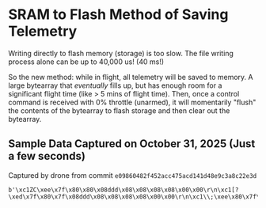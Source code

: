 # SRAM to Flash Method of Saving Telemetry
Writing directly to flash memory (storage) is too slow. The file writing process alone can be up to 40,000 us! (40 ms!)

So the new method: while in flight, all telemetry will be saved to memory. A large bytearray that *eventually* fills up, but has enough room for a significant flight time (like > 5 mins of flight time). Then, once a control command is received with 0% throttle (unarmed), it will momentarily "flush" the contents of the bytearray to flash storage and then clear out the bytearray.

## Sample Data Captured on October 31, 2025 (Just a few seconds)
Captured by drone from commit `e09860482f452acc475acd141d48e9c3a8c22e3d`

```
b'\xc1ZC\xee\x7f\x80\x80\x08ddd\x08\x08\x08\x08\x00\x00\r\n\xc1[?\xed\x7f\x80\x7f\x08ddd\x08\x08\x08\x08\x00\x00\r\n\xc1\\;\xee\x80\x7f\x7f\x08ddd\x08\x08\x08\x08\x00\x00\r\n\xc1]7\xed\x7f\x7f\x80\x08ddd\x08\x08\x08\x08\x00\x00\r\n\xc1^3\xed\x7f\x80\x80\x08ddd\x08\x08\x08\x08\x00\x00\r\n\xc1_/\xee\x80\x80\x80\x08ddd\x08\x08\x08\x08\x00\x00\r\n\xc1`+\xed\x7f\x7f\x7f\x08ddd\x08\x08\x08\x08\x00\x00\r\n\xc1a&\xee\x80\x80\x80\x08ddd\x08\x08\x08\x08\x00\x00\r\n\xc1b#\xed\x7f\x80\x7f\x08ddd\x08\x08\x08\x08\x00\x00\r\n\xc1c\x1e\xee\x80\x80\x80\x08ddd\x08\x08\x08\x08\x00\x00\r\n\xc1d\x1a\xed\x7f\x80\x80\x08ddd\x08\x08\x08\x08\x00\x00\r\n\xc1e\x16\xee\x7f\x80\x7f\x08ddd\x08\x08\x08\x08\x00\x00\r\n\xc1f\x12\xee\x80\x80\x7f\x08ddd\x08\x08\x08\x08\x00\x00\r\n\xc1g\x0e\xee\x7f\x7f\x80\x08ddd\x08\x08\x08\x08\x00\x00\r\n\xc1h\n\xee\x7f\x80\x7f\x08ddd\x08\x08\x08\x08\x00\x00\r\n\xc1i\x06\xed\x7f\x80\x7f\x08ddd\x08\x08\x08\x08\x00\x00\r\n\xc1j\x02\xed\x80\x7f\x80\x08ddd\x08\x08\x08\x08\x00\x00\r\n\xc1j\xfe\xee\x7f\x80\x80\x08ddd\x08\x08\x08\x08\x00\x00\r\n\xc1k\xfb\xee\x7f\x7f\x7f\x08ddd\x08\x08\x08\x08\x00\x00\r\n\xc1l\xf6\xee\x7f\x7f\x7f\x08ddd\x08\x08\x08\x08\x00\x00\r\n\xc1m\xf2\xee\x7f\x80\x7f\x08ddd\x08\x08\x08\x08\x00\x00\r\n\xc1n\xee\xee\x7f\x80\x80\x08ddd\x08\x08\x08\x08\x00\x00\r\n\xc1o\xea\xee\x7f\x80\x80\x08ddd\x08\x08\x08\x08\x00\x00\r\n\xc1p\xe7\xee\x80\x7f\x80\x08ddd\x08\x08\x08\x08\x00\x00\r\n\xc1q\xe3\xee\x80\x80\x80\x08ddd\x08\x08\x08\x08\x00\x00\r\n\xc1r\xe0\xee\x7f\x80\x80\x08ddd\x08\x08\x08\x08\x00\x00\r\n\xc1s\xdb\xee\x7f\x80\x7f\x08ddd\x08\x08\x08\x08\x00\x00\r\n\xc1t\xd7\xee\x7f\x7f\x80\x08ddd\x08\x08\x08\x08\x00\x00\r\n\xc1u\xd3\xee\x7f\x80\x80\x08ddd\x08\x08\x08\x08\x00\x00\r\n\xc1v\xcf\xee\x7f\x80\x7f\x08ddd\x08\x08\x08\x08\x00\x00\r\n\xc1w\xcb\xee\x7f\x80\x7f\x08ddd\x08\x08\x08\x08\x00\x00\r\n\xc1x\xc7\xee\x7f\x7f\x80\x08ddd\x08\x08\x08\x08\x00\x00\r\n\xc1y\xc3\xee\x80\x80\x80\x08ddd\x08\x08\x08\x08\x00\x00\r\n\xc1z\xbf\xee\x7f\x80\x7f\x08ddd\x08\x08\x08\x08\x00\x00\r\n\xc1{\xbb\xee\x80\x80\x80\x08]dd\x08\x08\x08\x08\x00\x00\r\n\xc1|\xb7\xee\x80\x7f\x80\x08\xffdd\x08\x08\x08\x08\x00\x00\r\n\xc1}\xb4\xee\x80\x80\x7f\x08\xffdd\x08\x08\x08\x08\x00\x00\r\n\xc1~\xaf\xee\x80\x80\x7f\x08\xffdd\x08\x08\x08\x08\x00\x00\r\n\xc1\x7f\xab\xee\x7f\x80\x7f\x08ddd\x08\x08\x08\x08\x00\x00\r\n\xc1\x80\xa7\xee\x7f\x80\x80\x08\xc8dd\x08\x08\x08\x08\x00\x00\r\n\xc1\x81\xa3\xee\x7f\x7f\x7f\x08\xc8cd\x08\x08\x08\x08\x00\x00\r\n\xc1\x82\x9f\xee\x80\x80\x7f\x08\x8ecd\x08\x08\x08\x08\x00\x00\r\n\xc1\x83\x9c\xee\x7f\x80\x80\x08ddd\x08\x08\x08\x08\x00\x00\r\n\xc1\x84\x99\xee\x80\x80\x7f\x08d\x88d\x08\x08\x08\x08\x00\x00\r\n\xc1\x85\x94\xee\x80\x7f\x80\x08d\xc8d\x08\x08\x08\x08\x00\x00\r\n\xc1\x86\x90\xee\x7f\x80\x7f\x08ddd\x08\x08\x08\x08\x00\x00\r\n\xc1\x87\x8d\xee\x7f\x7f\x7f\x08c\xffd\x08\x08\x08\x08\x00\x00\r\n\xc1\x88\x89\xee\x80\x7f\x80\x08c\xffd\x08\x08\x08\x08\x00\x00\r\n\xc1\x89\x85\xee\x80\x7f\x80\x08dcd\x08\x08\x08\x08\x00\x00\r\n\xc1\x8a\x81\xee\x80\x7f\x7f\x08dd\xc8\x08\x08\x08\x08\x00\x00\r\n\xc1\x8b}\xee\x7f\x7f\x80\x08dde\x08\x08\x08\x08\x00\x00\r\n\xc1\x8cy\xee\x7f\x7f\x7f\x08dd<\x08\x08\x08\x08\x00\x00\r\n\xc1\x8du\xee\x7f\x7f\x80\x08dd\xff\x08\x08\x08\x08\x00\x00\r\n\xc1\x8eq\xee\x80\x80\x80\x08dd@\x08\x08\x08\x08\x00\x00\r\n\xc1\x8fm\xee\x7f\x80\x7f\x08ddd\x08\x08\x08\x08\x00\x00\r\n\xc1\x90i\xee\x7f\x7f\x80\x08ddd\x08\x08\x08\x08\x00\x00\r\n\xc1\x91d\xee\x7f\x7f\x7f\x11ddd\x11\x11\x11\x11\x00\x00\r\n\xc1\x92a\xee\x80\x7f\x80\x19ddd\x19\x19\x19\x19\x00\x00\r\n\xc1\x93]\xee\x7f\x7f\x7f\x19ddd\x19\x19\x19\x19\x00\x00\r\n\xc1\x94X\xee\x80\x7f\x80\x08ddd\x08\x08\x08\x08\x00\x00\r\n\xc1\x95S\xee\x80\x80\x80\x08ddd\x08\x08\x08\x08\x00\x00\r\n'
```